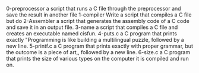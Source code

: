 0-preprocessor
a script that runs a C file through the preprocessor and save the result in another file
1-compiler
Write a script that compiles a C file but do
2-Assembler
a script that generates the assembly code of a C code and save it in an output file.
3-name
a script that compiles a C file and creates an executable named cisfun.
4-puts.c
a C program that prints exactly "Programming is like building a multilingual puzzle, followed by a new line.
5-printf.c
a C program that prints exactly with proper grammar, but the outcome is a piece of art,, followed by a new line.
6-size.c
a C program that prints the size of various types on the computer it is compiled and run on.
